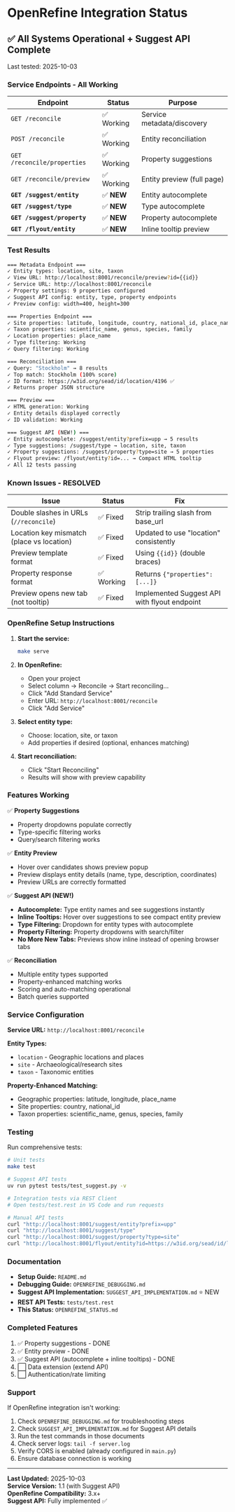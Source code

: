 # OpenRefine Integration Status

## ✅ All Systems Operational + Suggest API Complete

Last tested: 2025-10-03

### Service Endpoints - All Working

| Endpoint | Status | Purpose |
|----------|--------|---------|
| `GET /reconcile` | ✅ Working | Service metadata/discovery |
| `POST /reconcile` | ✅ Working | Entity reconciliation |
| `GET /reconcile/properties` | ✅ Working | Property suggestions |
| `GET /reconcile/preview` | ✅ Working | Entity preview (full page) |
| **`GET /suggest/entity`** | ✅ **NEW** | Entity autocomplete |
| **`GET /suggest/type`** | ✅ **NEW** | Type autocomplete |
| **`GET /suggest/property`** | ✅ **NEW** | Property autocomplete |
| **`GET /flyout/entity`** | ✅ **NEW** | Inline tooltip preview |

### Test Results

```bash
=== Metadata Endpoint ===
✓ Entity types: location, site, taxon
✓ View URL: http://localhost:8001/reconcile/preview?id={{id}}
✓ Service URL: http://localhost:8001/reconcile
✓ Property settings: 9 properties configured
✓ Suggest API config: entity, type, property endpoints
✓ Preview config: width=400, height=300

=== Properties Endpoint ===
✓ Site properties: latitude, longitude, country, national_id, place_name
✓ Taxon properties: scientific_name, genus, species, family
✓ Location properties: place_name
✓ Type filtering: Working
✓ Query filtering: Working

=== Reconciliation ===
✓ Query: "Stockholm" → 8 results
✓ Top match: Stockholm (100% score)
✓ ID format: https://w3id.org/sead/id/location/4196 ✅
✓ Returns proper JSON structure

=== Preview ===
✓ HTML generation: Working
✓ Entity details displayed correctly
✓ ID validation: Working

=== Suggest API (NEW!) ===
✓ Entity autocomplete: /suggest/entity?prefix=upp → 5 results
✓ Type suggestions: /suggest/type → location, site, taxon
✓ Property suggestions: /suggest/property?type=site → 5 properties
✓ Flyout preview: /flyout/entity?id=... → Compact HTML tooltip
✓ All 12 tests passing
```

### Known Issues - RESOLVED

| Issue | Status | Fix |
|-------|--------|-----|
| Double slashes in URLs (`//reconcile`) | ✅ Fixed | Strip trailing slash from base_url |
| Location key mismatch (place vs location) | ✅ Fixed | Updated to use "location" consistently |
| Preview template format | ✅ Fixed | Using `{{id}}` (double braces) |
| Property response format | ✅ Working | Returns `{"properties": [...]}` |
| Preview opens new tab (not tooltip) | ✅ Fixed | Implemented Suggest API with flyout endpoint |

### OpenRefine Setup Instructions

1. **Start the service:**
   ```bash
   make serve
   ```

2. **In OpenRefine:**
   - Open your project
   - Select column → Reconcile → Start reconciling...
   - Click "Add Standard Service"
   - Enter URL: `http://localhost:8001/reconcile`
   - Click "Add Service"

3. **Select entity type:**
   - Choose: location, site, or taxon
   - Add properties if desired (optional, enhances matching)

4. **Start reconciliation:**
   - Click "Start Reconciling"
   - Results will show with preview capability

### Features Working

✅ **Property Suggestions**
- Property dropdowns populate correctly
- Type-specific filtering works
- Query/search filtering works

✅ **Entity Preview**
- Hover over candidates shows preview popup
- Preview displays entity details (name, type, description, coordinates)
- Preview URLs are correctly formatted

✅ **Suggest API (NEW!)**
- **Autocomplete:** Type entity names and see suggestions instantly
- **Inline Tooltips:** Hover over suggestions to see compact entity preview
- **Type Filtering:** Dropdown for entity types with autocomplete
- **Property Filtering:** Property dropdowns with search/filter
- **No More New Tabs:** Previews show inline instead of opening browser tabs

✅ **Reconciliation**
- Multiple entity types supported
- Property-enhanced matching works
- Scoring and auto-matching operational
- Batch queries supported

### Service Configuration

**Service URL:** `http://localhost:8001/reconcile`

**Entity Types:**
- `location` - Geographic locations and places
- `site` - Archaeological/research sites
- `taxon` - Taxonomic entities

**Property-Enhanced Matching:**
- Geographic properties: latitude, longitude, place_name
- Site properties: country, national_id
- Taxon properties: scientific_name, genus, species, family

### Testing

Run comprehensive tests:
```bash
# Unit tests
make test

# Suggest API tests
uv run pytest tests/test_suggest.py -v

# Integration tests via REST Client
# Open tests/test.rest in VS Code and run requests

# Manual API tests
curl "http://localhost:8001/suggest/entity?prefix=upp"
curl "http://localhost:8001/suggest/type"
curl "http://localhost:8001/suggest/property?type=site"
curl "http://localhost:8001/flyout/entity?id=https://w3id.org/sead/id/location/806"
```

### Documentation

- **Setup Guide:** `README.md`
- **Debugging Guide:** `OPENREFINE_DEBUGGING.md`
- **Suggest API Implementation:** `SUGGEST_API_IMPLEMENTATION.md` ⭐ NEW
- **REST API Tests:** `tests/test.rest`
- **This Status:** `OPENREFINE_STATUS.md`

### Completed Features

1. ✅ Property suggestions - DONE
2. ✅ Entity preview - DONE
3. ✅ Suggest API (autocomplete + inline tooltips) - DONE
4. ⬜ Data extension (extend API)
5. ⬜ Authentication/rate limiting

### Support

If OpenRefine integration isn't working:
1. Check `OPENREFINE_DEBUGGING.md` for troubleshooting steps
2. Check `SUGGEST_API_IMPLEMENTATION.md` for Suggest API details
3. Run the test commands in those documents
4. Check server logs: `tail -f server.log`
5. Verify CORS is enabled (already configured in `main.py`)
6. Ensure database connection is working

---

**Last Updated:** 2025-10-03  
**Service Version:** 1.1 (with Suggest API)  
**OpenRefine Compatibility:** 3.x+  
**Suggest API:** Fully implemented ✅
